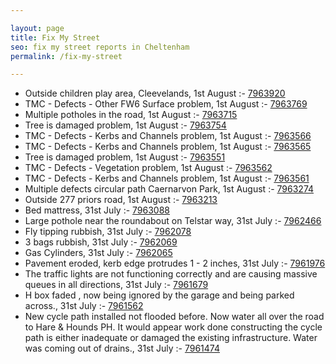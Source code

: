 ```yaml
---

layout: page
title: Fix My Street
seo: fix my street reports in Cheltenham
permalink: /fix-my-street

---
```


<!-- fix_marker starts -->

- Outside children play area, Cleevelands, 1st August :- [7963920](https://www.fixmystreet.com/report/7963920)
- TMC - Defects - Other FW6  Surface problem, 1st August :- [7963769](https://www.fixmystreet.com/report/7963769)
- Multiple potholes in the road, 1st August :- [7963715](https://www.fixmystreet.com/report/7963715)
- Tree is damaged problem, 1st August :- [7963754](https://www.fixmystreet.com/report/7963754)
- TMC - Defects - Kerbs and Channels problem, 1st August :- [7963566](https://www.fixmystreet.com/report/7963566)
- TMC - Defects - Kerbs and Channels problem, 1st August :- [7963565](https://www.fixmystreet.com/report/7963565)
- Tree is damaged problem, 1st August :- [7963551](https://www.fixmystreet.com/report/7963551)
- TMC - Defects - Vegetation problem, 1st August :- [7963562](https://www.fixmystreet.com/report/7963562)
- TMC - Defects - Kerbs and Channels problem, 1st August :- [7963561](https://www.fixmystreet.com/report/7963561)
- Multiple defects circular path Caernarvon Park, 1st August :- [7963274](https://www.fixmystreet.com/report/7963274)
- Outside 277 priors road, 1st August :- [7963213](https://www.fixmystreet.com/report/7963213)
- Bed mattress, 31st July :- [7963088](https://www.fixmystreet.com/report/7963088)
- Large pothole near the roundabout on Telstar way, 31st July :- [7962466](https://www.fixmystreet.com/report/7962466)
- Fly tipping rubbish, 31st July :- [7962078](https://www.fixmystreet.com/report/7962078)
- 3 bags rubbish, 31st July :- [7962069](https://www.fixmystreet.com/report/7962069)
- Gas Cylinders, 31st July :- [7962065](https://www.fixmystreet.com/report/7962065)
- Pavement eroded, kerb edge protrudes 1 - 2 inches, 31st July :- [7961976](https://www.fixmystreet.com/report/7961976)
- The traffic lights are not functioning correctly and are causing massive queues in all directions, 31st July :- [7961679](https://www.fixmystreet.com/report/7961679)
- H box faded , now being ignored by the garage and being parked across., 31st July :- [7961562](https://www.fixmystreet.com/report/7961562)
- New cycle path installed not flooded before. Now water all over the road to Hare & Hounds PH. It would appear work done constructing the cycle path is either inadequate or damaged the existing infrastructure. Water was coming out of drains., 31st July :- [7961474](https://www.fixmystreet.com/report/7961474)

<!-- fix_marker ends -->